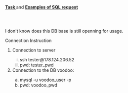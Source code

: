 <p style="margin-bottom: 60px"><b><a href="https://github.com/KuchukNick/SQL/blob/main/DB_task.txt"> Task </a> </b> and <b><a href="https://github.com/KuchukNick/SQL/blob/main/DB_query.txt"> Examples of SQL request </b></a></p>

<p>I don't know does this DB base is still openning for usage.<p>
<p> Connection Instruction <p>
<ol>
     <li>Connection to server</li>
        <ol type="i"> 
          <li> ssh tester@178.124.206.52 </li>
          <li>	pwd: tester_pwd </li>
        </ol> 
     <li>Connection to the DB voodoo:</li>
        <ol type="a">
          <li> mysql -u voodoo_user -p </li>
          <li> pwd: voodoo_pwd </li>
        </ol>  
</ol>